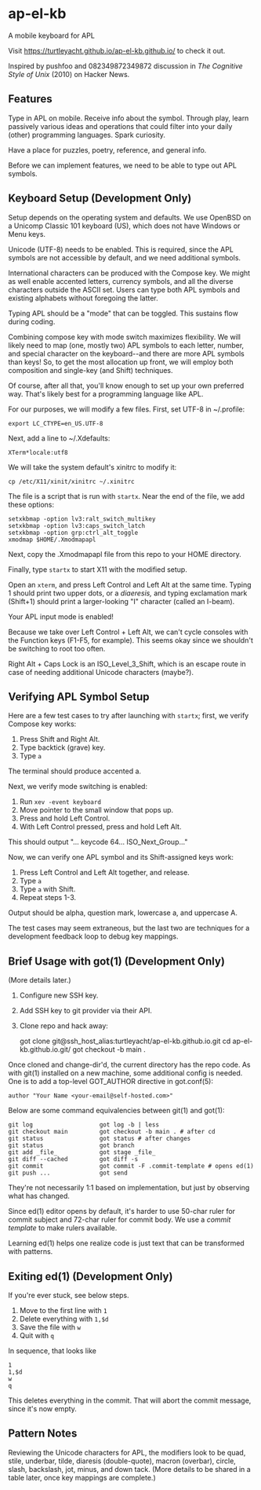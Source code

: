 # ap-el-kb

A mobile keyboard for APL

Visit https://turtleyacht.github.io/ap-el-kb.github.io/ to check it out.

Inspired by pushfoo and 082349872349872 discussion in _The Cognitive Style of
Unix_ (2010) on Hacker News.

## Features

Type in APL on mobile. Receive info about the symbol. Through play,
learn passively various ideas and operations that could filter into your daily
(other) programming languages. Spark curiosity.

Have a place for puzzles, poetry, reference, and general info.

Before we can implement features, we need to be able to type out APL symbols.

## Keyboard Setup (Development Only)

Setup depends on the operating system and defaults. We use OpenBSD on a Unicomp
Classic 101 keyboard (US), which does not have Windows or Menu keys.

Unicode (UTF-8) needs to be enabled. This is required, since the APL symbols are
not accessible by default, and we need additional symbols.

International characters can be produced with the Compose key. We might as well
enable accented letters, currency symbols, and all the diverse characters
outside the ASCII set. Users can type both APL symbols and existing alphabets
without foregoing the latter.

Typing APL should be a "mode" that can be toggled. This sustains flow during
coding.

Combining compose key with mode switch maximizes flexibility. We will likely
need to map (one, mostly two) APL symbols to each letter, number, and special
character on the keyboard--and there are more APL symbols than keys! So, to get
the most allocation up front, we will employ both composition and single-key
(and Shift) techniques.

Of course, after all that, you'll know enough to set up your own preferred way.
That's likely best for a programming language like APL.

For our purposes, we will modify a few files. First, set UTF-8 in ~/.profile:

    export LC_CTYPE=en_US.UTF-8

Next, add a line to ~/.Xdefaults:

    XTerm*locale:utf8

We will take the system default's xinitrc to modify it:

    cp /etc/X11/xinit/xinitrc ~/.xinitrc

The file is a script that is run with `startx`. Near the end of the file, we add
these options:

    setxkbmap -option lv3:ralt_switch_multikey
    setxkbmap -option lv3:caps_switch_latch
    setxkbmap -option grp:ctrl_alt_toggle
    xmodmap $HOME/.Xmodmapapl

Next, copy the .Xmodmapapl file from this repo to your HOME directory.

Finally, type `startx` to start X11 with the modified setup.

Open an `xterm`, and press Left Control and Left Alt at the same time. Typing
1 should print two upper dots, or a _diaeresis,_ and typing exclamation mark
(Shift+1) should print a larger-looking "I" character (called an I-beam).

Your APL input mode is enabled!

Because we take over Left Control + Left Alt, we can't cycle consoles with the
Function keys (F1-F5, for example). This seems okay since we shouldn't be
switching to root too often.

Right Alt + Caps Lock is an ISO_Level_3_Shift, which is an escape route in case
of needing additional Unicode characters (maybe?).

## Verifying APL Symbol Setup

Here are a few test cases to try after launching with `startx`; first, we verify
Compose key works:

1. Press Shift and Right Alt.
2. Type backtick (grave) key.
3. Type `a`

The terminal should produce accented a.

Next, we verify mode switching is enabled:

1. Run `xev -event keyboard`
2. Move pointer to the small window that pops up.
3. Press and hold Left Control.
4. With Left Control pressed, press and hold Left Alt.

This should output "... keycode 64... ISO_Next_Group..."

Now, we can verify one APL symbol and its Shift-assigned keys work:

1. Press Left Control and Left Alt together, and release.
2. Type `a`
3. Type `a` with Shift.
4. Repeat steps 1-3.

Output should be alpha, question mark, lowercase a, and uppercase A.

The test cases may seem extraneous, but the last two are techniques for a
development feedback loop to debug key mappings.

## Brief Usage with got(1) (Development Only)

(More details later.)

1. Configure new SSH key.
2. Add SSH key to git provider via their API.
3. Clone repo and hack away:

    got clone git@ssh_host_alias:turtleyacht/ap-el-kb.github.io.git
    cd ap-el-kb.github.io.git/
    got checkout -b main .

Once cloned and change-dir'd, the current directory has the repo code. As with
git(1) installed on a new machine, some additional config is needed. One is to
add a top-level GOT_AUTHOR directive in got.conf(5):

    author "Your Name <your-email@self-hosted.com>"

Below are some command equivalencies between git(1) and got(1):

    git log                   got log -b | less
    git checkout main         got checkout -b main . # after cd
    git status                got status # after changes
    git status                got branch
    git add _file_            got stage _file_
    git diff --cached         got diff -s
    git commit                got commit -F .commit-template # opens ed(1)
    git push ...              got send

They're not necessarily 1:1 based on implementation, but just by observing what
has changed.

Since ed(1) editor opens by default, it's harder to use 50-char ruler for commit
subject and 72-char ruler for commit body. We use a _commit template_ to make
rulers available.

Learning ed(1) helps one realize code is just text that can be transformed with
patterns.

## Exiting ed(1) (Development Only)

If you're ever stuck, see below steps.

1. Move to the first line with `1`
2. Delete everything with `1,$d`
3. Save the file with `w`
4. Quit with `q`

In sequence, that looks like

    1
    1,$d
    w
    q

This deletes everything in the commit. That will abort the commit message, since
it's now empty.

## Pattern Notes

Reviewing the Unicode characters for APL, the modifiers look to be quad, stile,
underbar, tilde, diaresis (double-quote), macron (overbar), circle, slash,
backslash, jot, minus, and down tack. (More details to be shared in a table
later, once key mappings are complete.)

